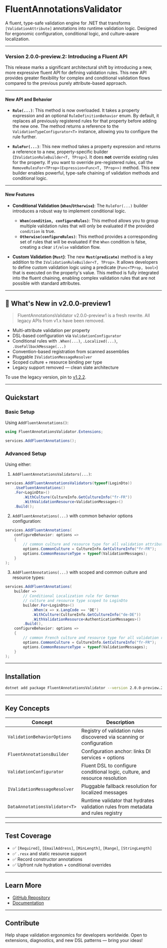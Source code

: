 # FluentAnnotationsValidator

A fluent, type-safe validation engine for .NET that transforms `[ValidationAttribute]` annotations into runtime validation logic. Designed for ergonomic configuration, conditional logic, and culture-aware localization.

---

### Version 2.0.0-preview.2: Introducing a Fluent API

This release marks a significant architectural shift by introducing a new, 
more expressive fluent API for defining validation rules. This new API 
provides greater flexibility for complex and conditional validation flows 
compared to the previous purely attribute-based approach.

---

#### New API and Behavior

* **`Rule(...)`**: This method is now overloaded. It takes a property 
expression and an optional `RuleDefinitionBehavior` enum. By default, 
it replaces all previously registered rules for that property before 
adding the new one. The method returns a reference to the 
`ValidationTypeConfigurator<T>` instance, allowing you to configure 
the rule further.

* **`RuleFor(...)`**: This new method takes a property expression and 
returns a reference to a new, property-specific builder 
(`IValidationRuleBuilder<T, TProp>`). It does **not** override existing 
rules for the property. If you want to override pre-registered rules,
call the `RemoveRulesFor<TProp>(Expression<Func<T, TProp>>)` method.
This new builder enables powerful, type-safe chaining of 
validation methods and conditional logic.

---

#### New Features

* **Conditional Validation (`When`/`Otherwise`)**: The `RuleFor(...)` builder introduces a robust way to implement conditional logic.
    * **`When(condition, configureRules)`**: This method allows you to group multiple validation rules that will only be evaluated if the provided `condition` is true.
    * **`Otherwise(configureRules)`**: This method provides a corresponding set of rules that will be evaluated if the `When` condition is false, creating a clear `if/else` validation flow.

* **Custom Validation (`Must`)**: The new **`Must(predicate)`** method is a key addition to the `IValidationRuleBuilder<T, TProp>`. It allows developers to define custom validation logic using a predicate (`Func<TProp, bool>`) that is executed on the property's value. This method is fully integrated into the fluent chaining, enabling complex validation rules that are not possible with standard attributes.

---

## 🌟 What's New in v2.0.0-preview1

> FluentAnnotationsValidator v2.0.0-preview1 is a fresh rewrite. All legacy APIs from v1.x have been removed.

- Multi-attribute validation per property
- DSL-based configuration via `ValidationConfigurator`
- Conditional rules with `.When(...)`, `.Localized(...)`, `.UseFallbackMessage(...)`
- Convention-based registration from scanned assemblies
- Pluggable `IValidationMessageResolver`
- Scoped culture + resource binding per type
- Legacy support removed — clean slate architecture

To use the legacy version, pin to [v1.2.2](https://www.nuget.org/packages/FluentAnnotationsValidator/1.2.2).

---

## Quickstart

### Basic Setup

Using `AddFluentAnnotations()`:

```csharp
using FluentAnnotationsValidator.Extensions;

services.AddFluentAnnotations();
```

### Advanced Setup

Using either:

1. `AddFluentAnnotationsValidators(...)`:

```csharp
services.AddFluentAnnotationsValidators(typeof(LoginDto))
    .UseFluentAnnotations()
    .For<LoginDto>()
        .WithCulture(CultureInfo.GetCultureInfo("fr-FR"))
        .WithValidationResource<ValidationMessages>()
    .Build();
```

2. `AddFluentAnnotations(...)` with common behavior options configuration:

```csharp
services.AddFluentAnnotations(
    configureBehavior: options =>
    {
        // common culture and resource type for all validation attributes
        options.CommonCulture = CultureInfo.GetCultureInfo("fr-FR");
        options.CommonResourceType = typeof(ValidationMessages);
    }
);
```

3. `AddFluentAnnotations(...)` with scoped and common culture and resource types:
```csharp
services.AddFluentAnnotations(
    builder =>
        // Conditional Localization rule for German 
        // culture and resource type scoped to LoginDto
        builder.For<LoginDto>()
            .When(x => x.LangCode == 'DE')
            .WithCulture(CultureInfo.GetCultureInfo("de-DE"))
            .WithValidationResource<AuthenticationMessages>()
        .Build(),
    configureBehavior: options =>
    {
        // common French culture and resource type for all validation rules
        options.CommonCulture = CultureInfo.GetCultureInfo("fr-FR");
        options.CommonResourceType = typeof(ValidationMessages);
    }
);
```
---

## Installation

```bash
dotnet add package FluentAnnotationsValidator --version 2.0.0-preview.2.3
```

---

## Key Concepts

| Concept                      | Description                                                                             |
|-----------------------------|-----------------------------------------------------------------------------------------|
| `ValidationBehaviorOptions` | Registry of validation rules discovered via scanning or configuration                  |
| `FluentAnnotationsBuilder`  | Configuration anchor: links DI services + options                                     |
| `ValidationConfigurator`    | Fluent DSL to configure conditional logic, culture, and resource resolution           |
| `IValidationMessageResolver`| Pluggable fallback resolution for localized messages                                   |
| `DataAnnotationsValidator<T>` | Runtime validator that hydrates validation rules from metadata and rules registry     |

---

## Test Coverage

- ✅ `[Required]`, `[EmailAddress]`, `[MinLength]`, `[Range]`, `[StringLength]`
- ✅ `.resx` and static resource support
- ✅ Record constructor annotations
- ✅ Upfront rule hydration + conditional overrides

---

## Learn More

- [GitHub Repository](https://github.com/bigabdoul/fluent-annotations-validator)
- [Documentation](https://github.com/bigabdoul/fluent-annotations-validator/blob/main/docs/configuration/fluent.md)

---

## Contribute

Help shape validation ergonomics for developers worldwide. Open to extensions, diagnostics, and new DSL patterns — bring your ideas!
